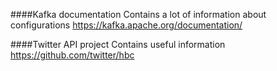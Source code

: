 ####Kafka documentation
Contains a lot of information about configurations
https://kafka.apache.org/documentation/


####Twitter API project
Contains useful information
https://github.com/twitter/hbc